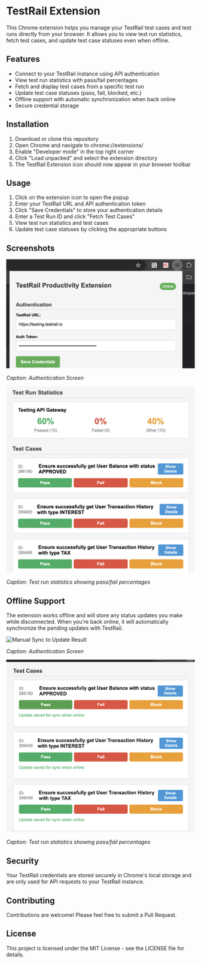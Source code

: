 # TestRail Extension
This Chrome extension helps you manage your TestRail test cases and test runs directly from your browser. It allows you to view test run statistics, fetch test cases, and update test case statuses even when offline.

## Features
- Connect to your TestRail instance using API authentication
- View test run statistics with pass/fail percentages
- Fetch and display test cases from a specific test run
- Update test case statuses (pass, fail, blocked, etc.)
- Offline support with automatic synchronization when back online
- Secure credential storage

## Installation
1. Download or clone this repository
2. Open Chrome and navigate to chrome://extensions/
3. Enable "Developer mode" in the top right corner
4. Click "Load unpacked" and select the extension directory
5. The TestRail Extension icon should now appear in your browser toolbar

## Usage
1. Click on the extension icon to open the popup
2. Enter your TestRail URL and API authentication token
3. Click "Save Credentials" to store your authentication details
4. Enter a Test Run ID and click "Fetch Test Cases"
5. View test run statistics and test cases
6. Update test case statuses by clicking the appropriate buttons

## Screenshots

<img src="screenshots/ss1.png" width="600" alt="Authentication Screen">

*Caption: Authentication Screen*

<img src="screenshots/ss2.png" width="600" alt="Test Run Statistics">

*Caption: Test run statistics showing pass/fail percentages*

## Offline Support
The extension works offline and will store any status updates you make while disconnected. When you're back online, it will automatically synchronize the pending updates with TestRail.

<img src="![image](https://github.com/user-attachments/assets/4f4677d2-dd8a-43c4-a057-8b39707980f0)" width="600" alt="Manual Sync to Update Result">

*Caption: Authentication Screen*

<img src="screenshots/ss4.png" width="600" alt="Update result when offline">

*Caption: Test run statistics showing pass/fail percentages*

## Security
Your TestRail credentials are stored securely in Chrome's local storage and are only used for API requests to your TestRail instance.

## Contributing
Contributions are welcome! Please feel free to submit a Pull Request.

## License
This project is licensed under the MIT License - see the LICENSE file for details.
